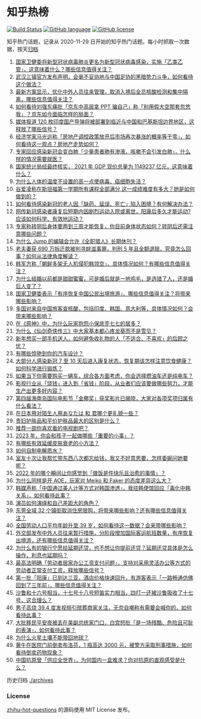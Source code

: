 # 知乎热榜
[![Build Status](https://github.com/ToWeLong/zhihu-hot-questions/workflows/CI/badge.svg)](https://github.com/ToWeLong/zhihu-hot-questions/actions)
[![GitHub language](https://img.shields.io/badge/language-golang-orange.svg)](https://golang.org/)
[![GitHub license](https://img.shields.io/github/license/ToWeLong/zhihu-hot-questions)](https://github.com/ToWeLong/zhihu-hot-questions/blob/main/LICENSE)

知乎热门话题，记录从 2020-11-29 日开始的知乎热门话题。每小时抓取一次数据，按天[归档](./archives)

<!-- BEGIN -->

1. [国家卫健委将新型冠状病毒肺炎更名为新型冠状病毒感染，实施「乙类乙管」，这意味着什么？哪些信息值得关注？](https://www.zhihu.com/question/574851074)
1. [武汉三镇官方发布声明，会毫不妥协地与中国足协的黑暗势力斗争，如何看待这个做法？](https://www.zhihu.com/question/574908484)
1. [最新方案显示，优化中外人员往来管理，取消入境后全员核酸检测和集中隔离，哪些信息值得关注？](https://www.zhihu.com/question/574851798)
1. [如何看待刘强东痛批「京东中高层拿 PPT 骗自己」称「别用假大空那套忽悠我」？京东如今面临怎样的局面？](https://www.zhihu.com/question/574798692)
1. [媒体报道 120 枚印度国产导弹将被部署到临近与中国和巴基斯坦边界地区，这释放了哪些信号？](https://www.zhihu.com/question/574814693)
1. [经济学家马光远称「房地产调控政策放开后市场再次暴涨的概率等于零」，如何看待这一观点？房地产走势如何？](https://www.zhihu.com/question/574819565)
1. [专家回应感染新冠会变白肺「少量患者肺有渗液，咳嗽不会引发白肺」，什么样的情况需要就医？](https://www.zhihu.com/question/574908693)
1. [国家统计局经最终核实， 2021 年 GDP 现价总量为 1149237 亿元，这意味着什么？](https://www.zhihu.com/question/574937763)
1. [为什么人体的温度不设置的高一点使病毒、癌细胞失活？](https://www.zhihu.com/question/574121317)
1. [谷爱凌称在斯坦福第一学期所有课程全部满分,这一成绩难度有多大？她是如何做到的？](https://www.zhihu.com/question/574807396)
1. [如何看待感染新冠的老人因「缺药、延误、死亡」陷入困境？有何解决办法？](https://www.zhihu.com/question/574797961)
1. [网传新冠感染者康复后短期内因剧烈运动入院或离世，阳康后多久才能运动? 应该如何科学、有效地运动？](https://www.zhihu.com/question/574526734)
1. [专家称转阴后身体要两到三周才能恢复，你目前身体状态如何？转阴后还需注意哪些问题？](https://www.zhihu.com/question/574744334)
1. [为什么 Jump 的编辑会允许《全职猎人》长期休刊？](https://www.zhihu.com/question/338265361)
1. [老夫妻获 690 万拆迁款被判寻衅滋事罪，判刑 5 年且全额退赔，究竟怎么回事？如何从法律角度解读？](https://www.zhihu.com/question/574918793)
1. [韩军方称「朝鲜多架无人机侵犯韩领空」，具体情况如何？有哪些信息值得关注？](https://www.zhihu.com/question/574818366)
1. [为什么结婚以前都是甜甜蜜蜜，可是婚后就是一地鸡毛，是选错了人，还是婚后人变了？](https://www.zhihu.com/question/572697942)
1. [国家卫健委表示「有序恢复中国公民出境旅游」，哪些信息值得关注？将带来哪些影响？](https://www.zhihu.com/question/574852724)
1. [多国对来自中国旅客查核酸，包括印度、韩国、意大利等，具体情况如何？会带来哪些影响？](https://www.zhihu.com/question/574945298)
1. [在《原神》中，为什么玩家抱怨小保底歪七七的居多？](https://www.zhihu.com/question/488333571)
1. [为什么《仙剑奇侠传三》中大家基本都心疼龙葵而不是雪见？](https://www.zhihu.com/question/291356369)
1. [新年想买一部手机送人，如何避免收礼物的人「不适合、不喜欢」的后顾之忧？](https://www.zhihu.com/question/574612263)
1. [有哪些惊艳到你的汽车设计？](https://www.zhihu.com/question/347380723)
1. [大部分人感染新冠 7 至 10 天后进入康复状态，恢复期该怎样注意饮食健康？如何科学进行锻炼？](https://www.zhihu.com/question/574798134)
1. [如果当下你需要购买一辆车，综合各方面考虑，你会选择燃油车还是纯电车？](https://www.zhihu.com/question/574783325)
1. [影视行业从「烧钱」进入到「省钱」阶段，从业者们应该要做哪些努力，才能生产出更多好内容？](https://www.zhihu.com/question/574821948)
1. [第四届海南岛国际电影节「金椰奖」获奖影片已揭晓，大家对各项奖项归属有什么看法？](https://www.zhihu.com/question/574840672)
1. [在日本用对陌生人用あなたは 和 君哪个更礼貌一些？](https://www.zhihu.com/question/66006967)
1. [贵妇护肤品和平价护肤品最大的区别是什么？](https://www.zhihu.com/question/566519839)
1. [推荐一部你喜欢看的电视剧吧？](https://www.zhihu.com/question/573747216)
1. [2023 年，你会和孩子一起做哪些「重要的小事」？](https://www.zhihu.com/question/572109316)
1. [有哪些有效延缓皮肤衰老的小方法？](https://www.zhihu.com/question/570650574)
1. [如何自制电解质水？](https://www.zhihu.com/question/572557095)
1. [室友十次让我帮忙带东西八次都忘给钱，我又不好意思要，怎样委婉问她要呢？](https://www.zhihu.com/question/571015932)
1. [2022 年的哪个瞬间让你感觉到「做饭是件快乐且治愈的事情」？](https://www.zhihu.com/question/568881974)
1. [为什么同样是开 AOE，玩家对 Meiko 和 Faker 的态度差异这么大？](https://www.zhihu.com/question/574748010)
1. [韩媒声称「中国通过美人计等方式对韩国渗透」，我驻韩使馆回应「毒化中韩关系」，如何看待此事？](https://www.zhihu.com/question/574795582)
1. [演员如何演绎和自己差距大的角色？](https://www.zhihu.com/question/299814085)
1. [东莞全域 32 个镇街取消住房限购，将带来哪些影响？还有哪些信息值得关注？](https://www.zhihu.com/question/574783483)
1. [全国劳动人口平均年龄升至 39 岁，如何看待这一数据？会来带哪些影响？](https://www.zhihu.com/question/574731102)
1. [外交部发布中外人员往来暂行措施，分阶段增加国际客运航班数量，有序恢复出境游，还有哪些信息值得关注？](https://www.zhihu.com/question/574932915)
1. [为什么有的银行宁愿给延期还贷，也不想让你提前还贷？延期还贷具体是怎么操作，利息也延期吗？](https://www.zhihu.com/question/574809528)
1. [最高法明确「劳动者居家办公工资支付问题」，支持对采用灵活办公等方式的劳动者正常支付工资，释放哪些信号？](https://www.zhihu.com/question/574960254)
1. [第一批「阳康」已到达三亚，酒店价格快速回升，有游客表示「一路畅通仿佛回到了三年前」，哪些信息值得关注？](https://www.zhihu.com/question/574518808)
1. [沙鲁和十六号相当，十七号十八号短笛实力相当，四打一还被沙鲁吸收了十七号，这合理么？](https://www.zhihu.com/question/571831176)
1. [男子高烧 39.4 度发视频引殡葬商家关注，无奈自嘲称有需要会喊你的，如何看待此事？](https://www.zhihu.com/question/574594238)
1. [大批移民平安夜被丢在美副总统家门口，白宫怒批「是一场残酷、危险且可耻的表演」，如何看待此事？](https://www.zhihu.com/question/574718018)
1. [为什么火星土壤不能带回地球？](https://www.zhihu.com/question/565263000)
1. [黄牛在医院门前倒卖布洛芬，1 瓶高达 3000 元，被警方采取刑事措施，如何看待倒卖药物现象？](https://www.zhihu.com/question/574509868)
1. [中国抗原曾「供应全世界」，为何国内一盒难求？你对抗原的直观感受是什么？](https://www.zhihu.com/question/574708305)

<!-- END -->

历史归档 [./archives](./archives)


### License
[zhihu-hot-questions](https://github.com/towelong/zhihu-hot-questions) 的源码使用 MIT License 发布。